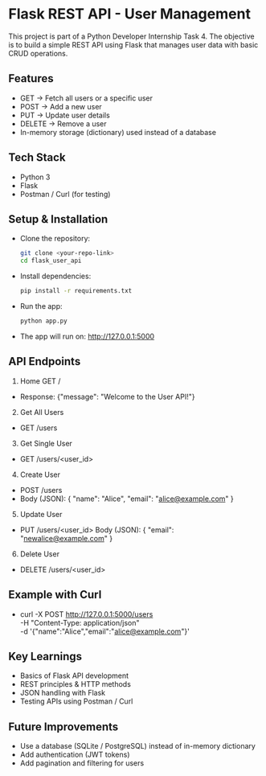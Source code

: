# Flask REST API - User Management
This project is part of a Python Developer Internship Task 4.
The objective is to build a simple REST API using Flask that manages user data with basic CRUD operations.

## Features
- GET → Fetch all users or a specific user
- POST → Add a new user
- PUT → Update user details
- DELETE → Remove a user
- In-memory storage (dictionary) used instead of a database

## Tech Stack
- Python 3
- Flask
- Postman / Curl (for testing)

## Setup & Installation
- Clone the repository:
  ```bash
  git clone <your-repo-link>
  cd flask_user_api
- Install dependencies:
  ```bash
  pip install -r requirements.txt
- Run the app:
  ```bash
  python app.py
- The app will run on: http://127.0.0.1:5000

## API Endpoints
1. Home
 GET /
- Response:
{"message": "Welcome to the User API!"}
2. Get All Users
- GET /users
3. Get Single User
- GET /users/<user_id>
4. Create User
- POST /users
- Body (JSON):
{
  "name": "Alice",
  "email": "alice@example.com"
}
5. Update User
- PUT /users/<user_id>
Body (JSON):
{
  "email": "newalice@example.com"
}
6. Delete User
- DELETE /users/<user_id>

## Example with Curl
- curl -X POST http://127.0.0.1:5000/users \
-H "Content-Type: application/json" \
-d '{"name":"Alice","email":"alice@example.com"}'

## Key Learnings
- Basics of Flask API development
- REST principles & HTTP methods
- JSON handling with Flask
- Testing APIs using Postman / Curl

## Future Improvements
- Use a database (SQLite / PostgreSQL) instead of in-memory dictionary
- Add authentication (JWT tokens)
- Add pagination and filtering for users

